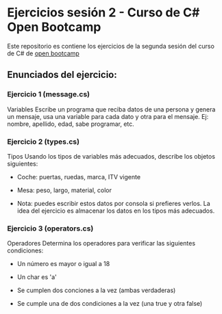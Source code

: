 # Ejercicios sesión 2 - Curso de C# Open Bootcamp

Este repositorio es contiene los ejercicios de la segunda sesión del curso de C# de [open bootcamp](https://open-bootcamp.com/)

## Enunciados del ejercicio:

### Ejercicio 1 (message.cs)

Variables Escribe un programa que reciba datos de una persona y genera un mensaje, usa una variable para cada dato y otra para el mensaje. Ej: nombre, apellido, edad, sabe programar, etc.

### Ejercicio 2 (types.cs)

Tipos Usando los tipos de variables más adecuados, describe los objetos siguientes:

- Coche: puertas, ruedas, marca, ITV vigente

- Mesa: peso, largo, material, color

- Nota: puedes escribir estos datos por consola si prefieres verlos. La idea del ejercicio es almacenar los datos en los tipos más adecuados.

### Ejercicio 3 (operators.cs)

Operadores Determina los operadores para verificar las siguientes condiciones:

- Un número es mayor o igual a 18

- Un char es 'a'

- Se cumplen dos conciones a la vez (ambas verdaderas)

- Se cumple una de dos condiciones a la vez (una true y otra false)
